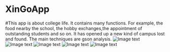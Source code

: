 # XinGoApp
#This app is about college life. It contains many functions. For example, the food nearby the school, the hobby exchanges,the appointment
of outstanding students and so on. It has opened up a new kind of campus lost and found. The main techniques are gson analysis.
![Image text](https://github.com/yguo18/CircleFollowButton/raw/master/Assets/1.png)
![Image text](https://github.com/yguo18/CircleFollowButton/raw/master/Assets/2.png)
![Image text](https://github.com/yguo18/CircleFollowButton/raw/master/Assets/3.png)
![Image text](https://github.com/yguo18/CircleFollowButton/raw/master/Assets/4.png)
![Image text](https://github.com/yguo18/CircleFollowButton/raw/master/Assets/5.png)
